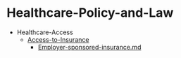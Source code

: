 
# Healthcare-Policy-and-Law

- Healthcare-Access
  - [Access-to-Insurance](./Access-to-Insurance/)
    - [Employer-sponsored-insurance.md](./Employer-sponsored-insurance.md)
